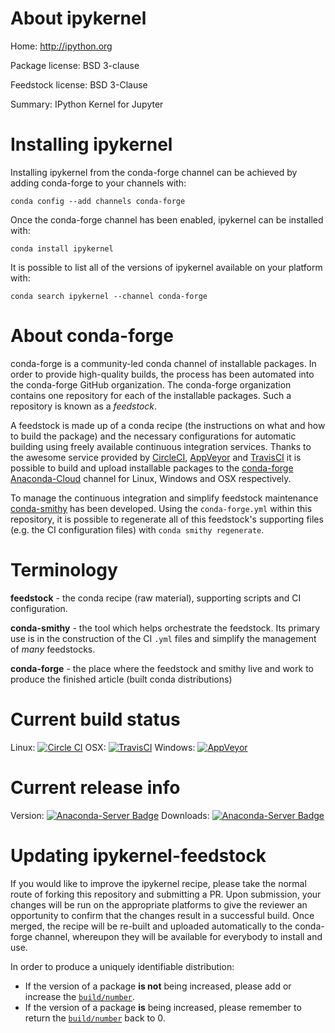 About ipykernel
===============

Home: http://ipython.org

Package license: BSD 3-clause

Feedstock license: BSD 3-Clause

Summary: IPython Kernel for Jupyter



Installing ipykernel
====================

Installing ipykernel from the conda-forge channel can be achieved by adding conda-forge to your channels with:

```
conda config --add channels conda-forge
```

Once the conda-forge channel has been enabled, ipykernel can be installed with:

```
conda install ipykernel
```

It is possible to list all of the versions of ipykernel available on your platform with:

```
conda search ipykernel --channel conda-forge
```


About conda-forge
=================

conda-forge is a community-led conda channel of installable packages.
In order to provide high-quality builds, the process has been automated into the
conda-forge GitHub organization. The conda-forge organization contains one repository
for each of the installable packages. Such a repository is known as a *feedstock*.

A feedstock is made up of a conda recipe (the instructions on what and how to build
the package) and the necessary configurations for automatic building using freely
available continuous integration services. Thanks to the awesome service provided by
[CircleCI](https://circleci.com/), [AppVeyor](http://www.appveyor.com/)
and [TravisCI](https://travis-ci.org/) it is possible to build and upload installable
packages to the [conda-forge](https://anaconda.org/conda-forge)
[Anaconda-Cloud](http://docs.anaconda.org/) channel for Linux, Windows and OSX respectively.

To manage the continuous integration and simplify feedstock maintenance
[conda-smithy](http://github.com/conda-forge/conda-smithy) has been developed.
Using the ``conda-forge.yml`` within this repository, it is possible to regenerate all of
this feedstock's supporting files (e.g. the CI configuration files) with ``conda smithy regenerate``.


Terminology
===========

**feedstock** - the conda recipe (raw material), supporting scripts and CI configuration.

**conda-smithy** - the tool which helps orchestrate the feedstock.
                   Its primary use is in the construction of the CI ``.yml`` files
                   and simplify the management of *many* feedstocks.

**conda-forge** - the place where the feedstock and smithy live and work to
                  produce the finished article (built conda distributions)

Current build status
====================

Linux: [![Circle CI](https://circleci.com/gh/conda-forge/ipykernel-feedstock.svg?style=svg)](https://circleci.com/gh/conda-forge/ipykernel-feedstock)
OSX: [![TravisCI](https://travis-ci.org/conda-forge/ipykernel-feedstock.svg?branch=master)](https://travis-ci.org/conda-forge/ipykernel-feedstock)
Windows: [![AppVeyor](https://ci.appveyor.com/api/projects/status/github/conda-forge/ipykernel-feedstock?svg=True)](https://ci.appveyor.com/project/conda-forge/ipykernel-feedstock/branch/master)

Current release info
====================
Version: [![Anaconda-Server Badge](https://anaconda.org/conda-forge/ipykernel/badges/version.svg)](https://anaconda.org/conda-forge/ipykernel)
Downloads: [![Anaconda-Server Badge](https://anaconda.org/conda-forge/ipykernel/badges/downloads.svg)](https://anaconda.org/conda-forge/ipykernel)


Updating ipykernel-feedstock
============================

If you would like to improve the ipykernel recipe, please take the normal
route of forking this repository and submitting a PR. Upon submission, your changes will
be run on the appropriate platforms to give the reviewer an opportunity to confirm that the
changes result in a successful build. Once merged, the recipe will be re-built and uploaded
automatically to the conda-forge channel, whereupon they will be available for everybody to
install and use.

In order to produce a uniquely identifiable distribution:
 * If the version of a package **is not** being increased, please add or increase
   the [``build/number``](http://conda.pydata.org/docs/building/meta-yaml.html#build-number-and-string).
 * If the version of a package **is** being increased, please remember to return
   the [``build/number``](http://conda.pydata.org/docs/building/meta-yaml.html#build-number-and-string)
   back to 0.
